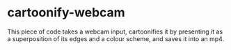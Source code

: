 # cartoonify-webcam
This piece of code takes a webcam input, cartoonifies it by presenting it as a superposition of its edges and a colour scheme, and saves it into an mp4.
